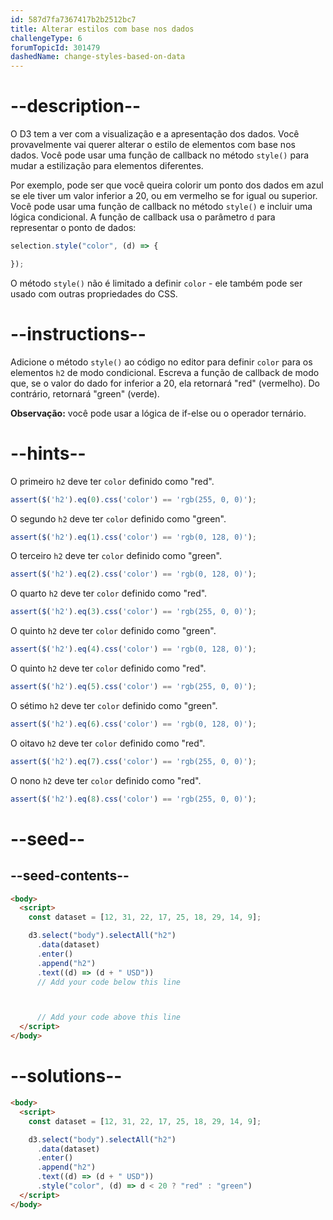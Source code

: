```yaml
---
id: 587d7fa7367417b2b2512bc7
title: Alterar estilos com base nos dados
challengeType: 6
forumTopicId: 301479
dashedName: change-styles-based-on-data
---
```


# --description--

O D3 tem a ver com a visualização e a apresentação dos dados. Você provavelmente vai querer alterar o estilo de elementos com base nos dados. Você pode usar uma função de callback no método `style()` para mudar a estilização para elementos diferentes.

Por exemplo, pode ser que você queira colorir um ponto dos dados em azul se ele tiver um valor inferior a 20, ou em vermelho se for igual ou superior. Você pode usar uma função de callback no método `style()` e incluir uma lógica condicional. A função de callback usa o parâmetro `d` para representar o ponto de dados:

```js
selection.style("color", (d) => {

});
```

O método `style()` não é limitado a definir `color` - ele também pode ser usado com outras propriedades do CSS.

# --instructions--

Adicione o método `style()` ao código no editor para definir `color` para os elementos `h2` de modo condicional. Escreva a função de callback de modo que, se o valor do dado for inferior a 20, ela retornará "red" (vermelho). Do contrário, retornará "green" (verde).

**Observação:** você pode usar a lógica de if-else ou o operador ternário.

# --hints--

O primeiro `h2` deve ter `color` definido como "red".

```js
assert($('h2').eq(0).css('color') == 'rgb(255, 0, 0)');
```

O segundo `h2` deve ter `color` definido como "green".

```js
assert($('h2').eq(1).css('color') == 'rgb(0, 128, 0)');
```

O terceiro `h2` deve ter `color` definido como "green".

```js
assert($('h2').eq(2).css('color') == 'rgb(0, 128, 0)');
```

O quarto `h2` deve ter `color` definido como "red".

```js
assert($('h2').eq(3).css('color') == 'rgb(255, 0, 0)');
```

O quinto `h2` deve ter `color` definido como "green".

```js
assert($('h2').eq(4).css('color') == 'rgb(0, 128, 0)');
```

O quinto `h2` deve ter `color` definido como "red".

```js
assert($('h2').eq(5).css('color') == 'rgb(255, 0, 0)');
```

O sétimo `h2` deve ter `color` definido como "green".

```js
assert($('h2').eq(6).css('color') == 'rgb(0, 128, 0)');
```

O oitavo `h2` deve ter `color` definido como "red".

```js
assert($('h2').eq(7).css('color') == 'rgb(255, 0, 0)');
```

O nono `h2` deve ter `color` definido como "red".

```js
assert($('h2').eq(8).css('color') == 'rgb(255, 0, 0)');
```

# --seed--

## --seed-contents--

```html
<body>
  <script>
    const dataset = [12, 31, 22, 17, 25, 18, 29, 14, 9];

    d3.select("body").selectAll("h2")
      .data(dataset)
      .enter()
      .append("h2")
      .text((d) => (d + " USD"))
      // Add your code below this line



      // Add your code above this line
  </script>
</body>
```

# --solutions--

```html
<body>
  <script>
    const dataset = [12, 31, 22, 17, 25, 18, 29, 14, 9];

    d3.select("body").selectAll("h2")
      .data(dataset)
      .enter()
      .append("h2")
      .text((d) => (d + " USD"))
      .style("color", (d) => d < 20 ? "red" : "green")
  </script>
</body>
```
